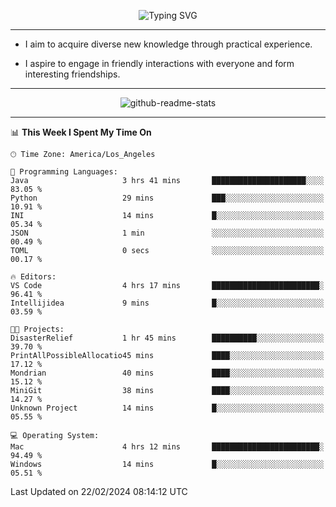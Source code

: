 <p align="center">
  <img src="https://readme-typing-svg.demolab.com?font=Fira+Code&weight=500&size=32&duration=2500&pause=1600&center=true&vCenter=true&random=false&width=1024&height=64&lines=Hi+there+%F0%9F%91%8B;I'm+delighted+you+could+make+it+here+%F0%9F%8E%89;I'm+Harry%2C+a+college+student+still+finding+my+way" alt="Typing SVG" />
</p>


---


- I aim to acquire diverse new knowledge through practical experience.

- I aspire to engage in friendly interactions with everyone and form interesting friendships.


---


<p align="center">
  <img src="https://github-readme-stats.vercel.app/api?username=Harry-Jing&show_icons=true" alt="github-readme-stats"/>
</p>


---

<!--START_SECTION:waka-->
📊 **This Week I Spent My Time On** 

```text
🕑︎ Time Zone: America/Los_Angeles

💬 Programming Languages: 
Java                     3 hrs 41 mins       █████████████████████░░░░   83.05 % 
Python                   29 mins             ███░░░░░░░░░░░░░░░░░░░░░░   10.91 % 
INI                      14 mins             █░░░░░░░░░░░░░░░░░░░░░░░░   05.34 % 
JSON                     1 min               ░░░░░░░░░░░░░░░░░░░░░░░░░   00.49 % 
TOML                     0 secs              ░░░░░░░░░░░░░░░░░░░░░░░░░   00.17 % 

🔥 Editors: 
VS Code                  4 hrs 17 mins       ████████████████████████░   96.41 % 
Intellijidea             9 mins              █░░░░░░░░░░░░░░░░░░░░░░░░   03.59 % 

🐱‍💻 Projects: 
DisasterRelief           1 hr 45 mins        ██████████░░░░░░░░░░░░░░░   39.70 % 
PrintAllPossibleAllocatio45 mins             ████░░░░░░░░░░░░░░░░░░░░░   17.12 % 
Mondrian                 40 mins             ████░░░░░░░░░░░░░░░░░░░░░   15.12 % 
MiniGit                  38 mins             ████░░░░░░░░░░░░░░░░░░░░░   14.27 % 
Unknown Project          14 mins             █░░░░░░░░░░░░░░░░░░░░░░░░   05.55 % 

💻 Operating System: 
Mac                      4 hrs 12 mins       ████████████████████████░   94.49 % 
Windows                  14 mins             █░░░░░░░░░░░░░░░░░░░░░░░░   05.51 % 
```


 Last Updated on 22/02/2024 08:14:12 UTC
<!--END_SECTION:waka-->

